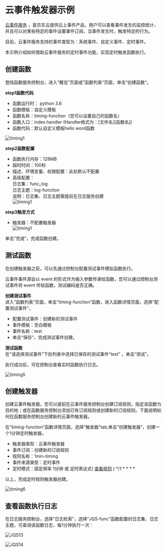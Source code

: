 # 云事件触发器示例

[云事件服务](https://docs.jdcloud.com/cn/cloudevents/product-overview) ，是京东云提供云上事件产品，用户可以查看事件发生的监控统计，并且可以对某些特定的事件设置事件订阅，当事件发生时，触发特定的行为。

目前，云事件服务支持的事件类型为：系统事件、自定义事件、定时事件。

本示例介绍如何借助云事件服务的定时事件功能，实现定时触发函数执行。

## 创建函数

登陆函数服务控制台，进入“概览”页面或”函数列表“页面，单击”创建函数“。

**step1函数代码**

- 函数运行时： python 3.6
- 函数模板：自定义模板                     
- 函数名称：timing-function（您可以设置自己的函数名）                           
- 函数入口：index.handler  (Handler格式为：[文件名][函数名])              
- 函数代码：默认自定义模板hello word函数

![timing1](https://github.com/jdcloudcom/cn/blob/function0116/image/Elastic-Compute/functionservice/timing1.PNG) 

**step2函数配置**

- 函数执行内存：128MB                 
- 超时时间：100秒                                               
- 描述、环境变量、权限配置：此处默认不配置
- 高级配置：                                       
         日志集：func_log                  
         日志主题：log-function                            
         说明：日志集、日志主题需提前在日志服务创建                                      
![timing1](https://github.com/jdcloudcom/cn/blob/function0116/image/Elastic-Compute/functionservice/timing1-2.PNG) 

**step3触发方式**

- 触发器：不配置触发器        
![timing1](https://github.com/jdcloudcom/cn/blob/function0116/image/Elastic-Compute/functionservice/timing3.PNG) 

单击”完成“，完成函数创建。

## 测试函数

在创建触发器之前，可以先通过控制台配置测试事件模拟函数执行。

云事件事件源会以 event 的形式作为输入参数传递给函数，您可以通过控制台测试事件将 event 传给函数，测试编码是否正确。

**创建测试事件**                                     
进入”函数列表“页面，单击”timing-function“函数，进入函数详情页面，选择”配置测试事件”，

- 配置测试事件：创建新的测试事件                       
- 事件模板：空白模板                      
- 事件名称：test                         
- 单击“保存”，完成测试事件创建。                                     


**测试函数**                                
在“请选择测试事件”下拉列表中选择已保存的测试事件“test” ，单击“测试”。

执行成功后，可在控制台查看实时函数执行日志。

![timing5](https://github.com/jdcloudcom/cn/blob/function0116/image/Elastic-Compute/functionservice/timing5.PNG) 


## 创建触发器    
创建云事件触发器，您可以提前在云事件服务控制台创建订阅规则，指定该函数为目的地；或在函数服务控制台添加已有订阅规则或创建新的订阅规则。下面说明如何在函数服务控制台创建新的云事件触发器。

在“timing-function”函数详情页面，选择”触发器”tab,单击“创建触发器”，创建一个1分钟定时触发器。

- 触发器类型：云事件触发器                                 
- 事件订阅：创建新的订阅规则                                  
- 规则名称：1min-timing                                                               
- 事件来源类型：定时事件                                          
- 定时模式：固定频率 1分钟 或  定时表达式( [查看规则](https://docs.jdcloud.com/cn/cloudevents/crongrammar) ) */1 * * * * 

以上，完成定时规则触发器创建。

![timing6](https://github.com/jdcloudcom/cn/blob/function0116/image/Elastic-Compute/functionservice/timing6.PNG) 


## 查看函数执行日志

在日志服务控制台，选择“日志检索”，选择“JQS-func”函数配置的日志集、日志主题，可查询该函数日志，每1分钟执行一次：

![JQS13](https://github.com/jdcloudcom/cn/blob/function0116/image/Elastic-Compute/functionservice/JQS13.PNG) 

![JQS14](https://github.com/jdcloudcom/cn/blob/function0116/image/Elastic-Compute/functionservice/JQS14.png) 










